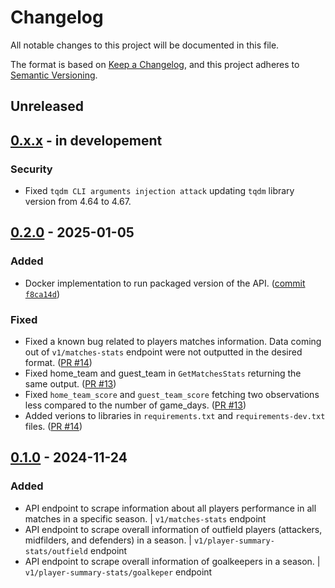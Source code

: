 # Changelog

All notable changes to this project will be documented in this file.

The format is based on [Keep a Changelog](https://keepachangelog.com/en/1.1.0/),
and this project adheres to [Semantic Versioning](https://semver.org/spec/v2.0.0.html).

## Unreleased

## [0.x.x] - in developement

### Security
- Fixed `tqdm CLI arguments injection attack` updating `tqdm` library version from 4.64 to 4.67.

## [0.2.0] - 2025-01-05

### Added
- Docker implementation to run packaged version of the API. ([commit `f8ca14d`](https://github.com/baldogiovine/PyFanta/commit/f8ca14d0d86fb424a8b591cca59b8949b1f0ac18))

### Fixed
- Fixed a known bug related to players matches information. Data coming out of `v1/matches-stats` endpoint were not outputted in the desired format. ([PR #14](https://github.com/baldogiovine/PyFanta/pull/14))
- Fixed home_team and guest_team in `GetMatchesStats` returning the same output. ([PR #13](https://github.com/baldogiovine/PyFanta/pull/13))
- Fixed `home_team_score` and `guest_team_score` fetching two observations less compared to the number of game_days. ([PR #13](https://github.com/baldogiovine/PyFanta/pull/13))
- Added verions to libraries in `requirements.txt` and `requirements-dev.txt` files. ([PR #14](https://github.com/baldogiovine/PyFanta/pull/14))

## [0.1.0] - 2024-11-24

### Added
- API endpoint to scrape information about all players performance in all matches in a specific season. | `v1/matches-stats` endpoint
- API endpoint to scrape overall information of outfield players (attackers, midfilders, and defenders) in a season. | `v1/player-summary-stats/outfield` endpoint
- API endpoint to scrape overall information of goalkeepers in a season. | `v1/player-summary-stats/goalkeper` endpoint

[0.x.x]: https://github.com/baldogiovine/PyFanta/compare/v0.2.0...v0.x.x
[0.2.0]: https://github.com/baldogiovine/PyFanta/compare/v0.1.0...v0.2.0
[0.1.0]: https://github.com/baldogiovine/PyFanta/releases/tag/v0.1.0

